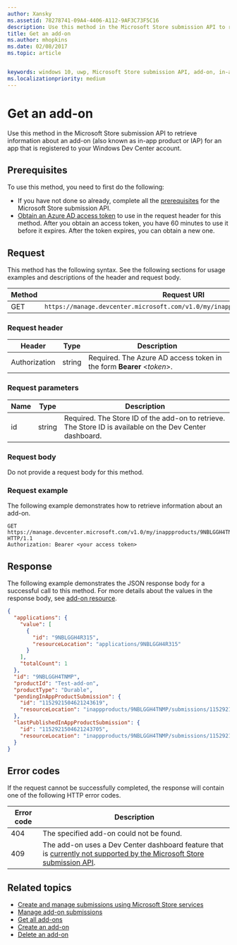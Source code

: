 ```yaml
---
author: Xansky
ms.assetid: 78278741-09A4-4406-A112-9AF3C73F5C16
description: Use this method in the Microsoft Store submission API to retrieve information about an add-on for an app that is registered to your Windows Dev Center account.
title: Get an add-on
ms.author: mhopkins
ms.date: 02/08/2017
ms.topic: article


keywords: windows 10, uwp, Microsoft Store submission API, add-on, in-app product, IAP
ms.localizationpriority: medium
---
```


# Get an add-on

Use this method in the Microsoft Store submission API to retrieve information about an add-on (also known as in-app product or IAP) for an app that is registered to your Windows Dev Center account.

## Prerequisites

To use this method, you need to first do the following:

* If you have not done so already, complete all the [prerequisites](create-and-manage-submissions-using-windows-store-services.md#prerequisites) for the Microsoft Store submission API.
* [Obtain an Azure AD access token](create-and-manage-submissions-using-windows-store-services.md#obtain-an-azure-ad-access-token) to use in the request header for this method. After you obtain an access token, you have 60 minutes to use it before it expires. After the token expires, you can obtain a new one.

## Request

This method has the following syntax. See the following sections for usage examples and descriptions of the header and request body.

| Method | Request URI                                                      |
|--------|------------------------------------------------------------------|
| GET    | ```https://manage.devcenter.microsoft.com/v1.0/my/inappproducts/{inAppProductId}``` |


### Request header

| Header        | Type   | Description                                                                 |
|---------------|--------|-----------------------------------------------------------------------------|
| Authorization | string | Required. The Azure AD access token in the form **Bearer** &lt;*token*&gt;. |


### Request parameters

| Name        | Type   | Description                                                                 |
|---------------|--------|-----------------------------------------------------------------------------|
| id | string | Required. The Store ID of the add-on to retrieve. The Store ID is available on the Dev Center dashboard.  |


### Request body

Do not provide a request body for this method.


### Request example

The following example demonstrates how to retrieve information about an add-on.

```
GET https://manage.devcenter.microsoft.com/v1.0/my/inappproducts/9NBLGGH4TNMP HTTP/1.1
Authorization: Bearer <your access token>
```

## Response

The following example demonstrates the JSON response body for a successful call to this method. For more details about the values in the response body, see [add-on resource](manage-add-ons.md#add-on-object).

```json
{
  "applications": {
    "value": [
      {
        "id": "9NBLGGH4R315",
        "resourceLocation": "applications/9NBLGGH4R315"
      }
    ],
    "totalCount": 1
  },
  "id": "9NBLGGH4TNMP",
  "productId": "Test-add-on",
  "productType": "Durable",
  "pendingInAppProductSubmission": {
    "id": "1152921504621243619",
    "resourceLocation": "inappproducts/9NBLGGH4TNMP/submissions/1152921504621243619"
  },
  "lastPublishedInAppProductSubmission": {
    "id": "1152921504621243705",
    "resourceLocation": "inappproducts/9NBLGGH4TNMP/submissions/1152921504621243705"
  }
}
```

## Error codes

If the request cannot be successfully completed, the response will contain one of the following HTTP error codes.

| Error code |  Description   |
|--------|------------------|
| 404  | The specified add-on could not be found. |
| 409  | The add-on uses a Dev Center dashboard feature that is [currently not supported by the Microsoft Store submission API](create-and-manage-submissions-using-windows-store-services.md#not_supported).  |


## Related topics

* [Create and manage submissions using Microsoft Store services](create-and-manage-submissions-using-windows-store-services.md)
* [Manage add-on submissions](manage-add-on-submissions.md)
* [Get all add-ons](get-all-add-ons.md)
* [Create an add-on](create-an-add-on.md)
* [Delete an add-on](delete-an-add-on.md)
